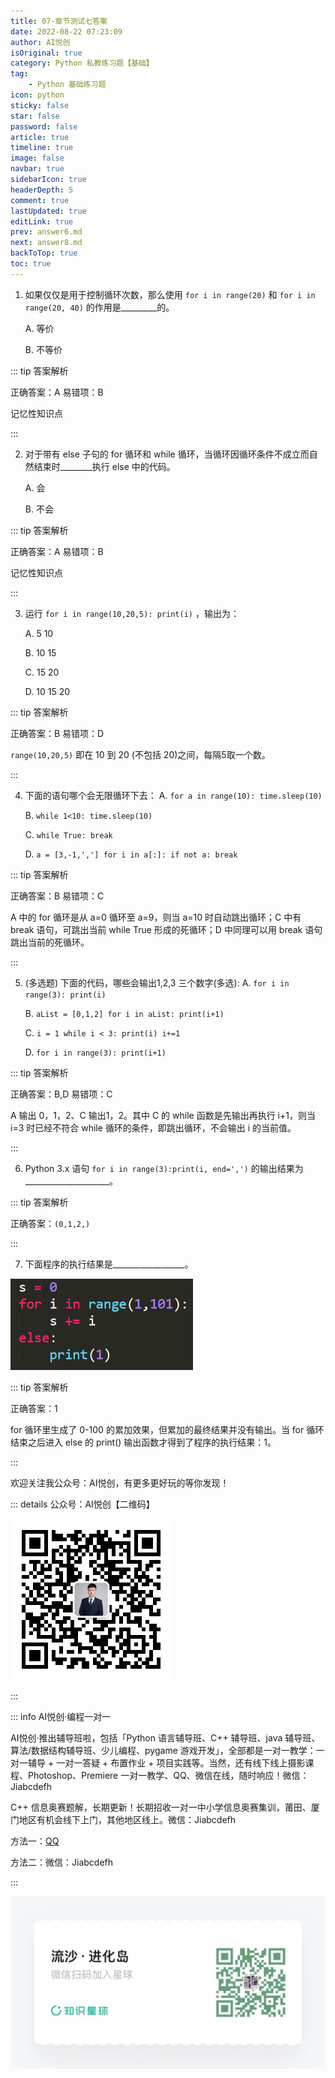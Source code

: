 ```yaml
---
title: 07-章节测试七答案
date: 2022-08-22 07:23:09
author: AI悦创
isOriginal: true
category: Python 私教练习题【基础】
tag:
    - Python 基础练习题
icon: python
sticky: false
star: false
password: false
article: true
timeline: true
image: false
navbar: true
sidebarIcon: true
headerDepth: 5
comment: true
lastUpdated: true
editLink: true
prev: answer6.md
next: answer8.md
backToTop: true
toc: true
---
```


1. 如果仅仅是用于控制循环次数，那么使用 `for i in range(20)` 和 `for i in range(20, 40)` 的作用是_________的。

    A. 等价

    B. 不等价

::: tip 答案解析

正确答案：A 易错项：B

记忆性知识点

:::

2. 对于带有 else 子句的 for 循环和 while 循环，当循环因循环条件不成立而自然结束时________执行 else 中的代码。

    A. 会

    B. 不会

::: tip 答案解析

正确答案：A 易错项：B

记忆性知识点

:::

3. 运行 `for i in range(10,20,5): print(i)` ，输出为：

    A. 5 10

    B. 10 15

    C. 15 20

    D. 10 15 20

::: tip 答案解析

正确答案：B 易错项：D

`range(10,20,5)` 即在 10 到 20 (不包括 20)之间，每隔5取一个数。

:::

4. 下面的语句哪个会无限循环下去：
    A. `for a in range(10): time.sleep(10)`

    B. `while 1<10: time.sleep(10)`

    C. `while True: break`

    D. `a = [3,-1,','] for i in a[:]: if not a: break`

::: tip 答案解析

正确答案：B 易错项：C

A 中的 for 循环是从 a=0 循环至 a=9，则当 a=10 时自动跳出循环；C 中有 break 语句，可跳出当前 while True 形成的死循环；D 中同理可以用 break 语句跳出当前的死循环。

:::

5. (多选题) 下面的代码，哪些会输出1,2,3 三个数字(多选):
    A. `for i in range(3): print(i)`

    B. `aList = [0,1,2] for i in aList: print(i+1)`

    C. `i = 1 while i < 3: print(i) i+=1`

    D. `for i in range(3): print(i+1)`

::: tip 答案解析

正确答案：B,D 易错项：C

A 输出 0，1，2、C 输出1，2。其中 C 的 while 函数是先输出再执行 i+1，则当 i=3 时已经不符合 while 循环的条件，即跳出循环，不会输出 i 的当前值。

:::

6. Python 3.x 语句 `for i in range(3):print(i, end=',')` 的输出结果为_____________________。 

::: tip 答案解析

正确答案：`(0,1,2,)`

:::

7. 下面程序的执行结果是__________________。

![img](./answer7.assets/addcf8b06660d79b35f793b5cfbd87d0.png)

::: tip 答案解析

正确答案：1

for 循环里生成了 0-100 的累加效果，但累加的最终结果并没有输出。当 for 循环结束之后进入 else 的 print() 输出函数才得到了程序的执行结果：1。

:::





















欢迎关注我公众号：AI悦创，有更多更好玩的等你发现！

::: details 公众号：AI悦创【二维码】

![](/gzh.jpg)

:::

::: info AI悦创·编程一对一

AI悦创·推出辅导班啦，包括「Python 语言辅导班、C++ 辅导班、java 辅导班、算法/数据结构辅导班、少儿编程、pygame 游戏开发」，全部都是一对一教学：一对一辅导 + 一对一答疑 + 布置作业 + 项目实践等。当然，还有线下线上摄影课程、Photoshop、Premiere 一对一教学、QQ、微信在线，随时响应！微信：Jiabcdefh

C++ 信息奥赛题解，长期更新！长期招收一对一中小学信息奥赛集训，莆田、厦门地区有机会线下上门，其他地区线上。微信：Jiabcdefh

方法一：[QQ](http://wpa.qq.com/msgrd?v=3&uin=1432803776&site=qq&menu=yes)

方法二：微信：Jiabcdefh

:::

![](/zsxq.jpg)

